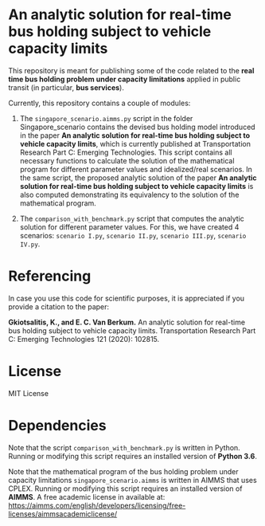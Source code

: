 # An analytic solution for real-time bus holding subject to vehicle capacity limits

This repository is meant for publishing some of the code related to the **real time bus holding problem under capacity limitations** applied in public transit (in particular, **bus services**).

Currently, this repository contains a couple of modules:

1. The `singapore_scenario.aimms.py` script in the folder Singapore_scenario contains the devised bus holding model introduced in the paper **An analytic solution for real-time bus holding subject to vehicle capacity limits**, which is currently published at Transportation Research Part C: Emerging Technologies. This script contains all necessary functions to calculate the solution of the mathematical program for different parameter values and idealized/real scenarios. In the same script, the proposed analytic solution of the paper **An analytic solution for real-time bus holding subject to vehicle capacity limits** is also computed demonstrating its equivalency to the solution of the mathematical program.

2. The `comparison_with_benchmark.py` script that computes the analytic solution for different parameter values. For this, we have created 4 scenarios: `scenario I.py`, `scenario II.py`, `scenario III.py`, `scenario IV.py`.

# Referencing

In case you use this code for scientific purposes, it is appreciated if you provide a citation to the paper:

**Gkiotsalitis, K., and E. C. Van Berkum.** An analytic solution for real-time bus holding subject to vehicle capacity limits. Transportation Research Part C: Emerging Technologies 121 (2020): 102815.

# License

MIT License

# Dependencies

Note that the script `comparison_with_benchmark.py` is written in Python. Running or modifying this script requires an installed version of **Python 3.6**. 

Note that the mathematical program of the bus holding problem under capacity limitations `singapore_scenario.aimms` is written in AIMMS that uses CPLEX. Running or modifying this script requires an installed version of **AIMMS**. A free academic license in available at: https://aimms.com/english/developers/licensing/free-licenses/aimmsacademiclicense/
